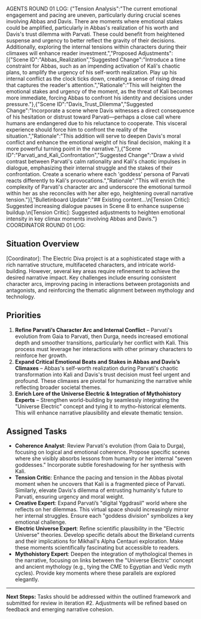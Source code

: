AGENTS ROUND 01 LOG:
{"Tension Analysis":"The current emotional engagement and pacing are uneven, particularly during crucial scenes involving Abbas and Davis. There are moments where emotional stakes could be amplified, particularly in Abbas's realization of his worth and Davis's trust dilemma with Parvati. These could benefit from heightened suspense and urgency to better reflect the gravity of their decisions. Additionally, exploring the internal tensions within characters during their climaxes will enhance reader investment.","Proposed Adjustments":[{"Scene ID":"Abbas_Realization","Suggested Change":"Introduce a time constraint for Abbas, such as an impending activation of Kali's chaotic plans, to amplify the urgency of his self-worth realization. Play up his internal conflict as the clock ticks down, creating a sense of rising dread that captures the reader's attention.","Rationale":"This will heighten the emotional stakes and urgency of the moment, as the threat of Kali becomes more immediate, forcing Abbas to confront his identity and decisions under pressure."},{"Scene ID":"Davis_Trust_Dilemma","Suggested Change":"Incorporate a scene where Davis witnesses a direct consequence of his hesitation or distrust toward Parvati—perhaps a close call where humans are endangered due to his reluctance to cooperate. This visceral experience should force him to confront the reality of the situation.","Rationale":"This addition will serve to deepen Davis's moral conflict and enhance the emotional weight of his final decision, making it a more powerful turning point in the narrative."},{"Scene ID":"Parvati_and_Kali_Confrontation","Suggested Change":"Draw a vivid contrast between Parvati's calm rationality and Kali's chaotic impulses in dialogue, emphasizing their internal struggle and the stakes of their confrontation. Create a scenario where each 'goddess' persona of Parvati reacts differently to Kali's provocations.","Rationale":"This will enrich the complexity of Parvati's character arc and underscore the emotional turmoil within her as she reconciles with her alter ego, heightening overall narrative tension."}],"Bulletinboard Update":"## Existing content...\n[Tension Critic]: Suggested increasing dialogue pauses in Scene 8 to enhance suspense buildup.\n[Tension Critic]: Suggested adjustments to heighten emotional intensity in key climax moments involving Abbas and Davis."}
COORDINATOR ROUND 01 LOG: 
## Situation Overview
[Coordinator]: The Electric Diva project is at a sophisticated stage with a rich narrative structure, multifaceted characters, and intricate world-building. However, several key areas require refinement to achieve the desired narrative impact. Key challenges include ensuring consistent character arcs, improving pacing in interactions between protagonists and antagonists, and reinforcing the thematic alignment between mythology and technology.

## Priorities
1. **Refine Parvati’s Character Arc and Internal Conflict** – Parvati's evolution from Gaia to Parvati, then Durga, needs increased emotional depth and smoother transitions, particularly her conflict with Kali. This process must leverage her interactions with other primary characters to reinforce her growth.
2. **Expand Critical Emotional Beats and Stakes in Abbas and Davis’s Climaxes** – Abbas's self-worth realization during Parvati's chaotic transformation into Kali and Davis's trust decision must feel urgent and profound. These climaxes are pivotal for humanizing the narrative while reflecting broader societal themes.
3. **Enrich Lore of the Universe Electric & Integration of Mythohistory Experts** – Strengthen world-building by seamlessly integrating the "Universe Electric" concept and tying it to mytho-historical elements. This will enhance narrative plausibility and elevate thematic tension.

## Assigned Tasks
- **Coherence Analyst**: Review Parvati's evolution (from Gaia to Durga), focusing on logical and emotional coherence. Propose specific scenes where she visibly absorbs lessons from humanity or her internal "seven goddesses." Incorporate subtle foreshadowing for her synthesis with Kali.
- **Tension Critic**: Enhance the pacing and tension in the Abbas pivotal moment when he uncovers that Kali is a fragmented piece of Parvati. Similarly, elevate Davis's dilemma of entrusting humanity's future to Parvati, ensuring urgency and moral weight.
- **Creative Expert**: Expand Parvati’s "digital Yggdrasil" world where she reflects on her dilemmas. This virtual space should increasingly mirror her internal struggles. Ensure each "goddess division" symbolizes a key emotional challenge.
- **Electric Universe Expert**: Refine scientific plausibility in the "Electric Universe" theories. Develop specific details about the Birkeland currents and their implications for Mikhail's Alpha Centauri exploration. Make these moments scientifically fascinating but accessible to readers.
- **Mythohistory Expert**: Deepen the integration of mythological themes in the narrative, focusing on links between the "Universe Electric" concept and ancient mythology (e.g., tying the CME to Egyptian and Vedic myth cycles). Provide key moments where these parallels are explored elegantly.

---
**Next Steps:** Tasks should be addressed within the outlined framework and submitted for review in iteration #2. Adjustments will be refined based on feedback and emerging narrative cohesion.